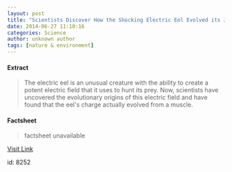 ```yaml
---
layout: post
title: "Scientists Discover How the Shocking Electric Eel Evolved its Jolt to Stun Prey"
date: 2014-06-27 11:10:16
categories: Science
author: unknown author
tags: [nature & environment]
---
```



#### Extract
>The electric eel is an unusual creature with the ability to create a potent electric field that it uses to hunt its prey. Now, scientists have uncovered the evolutionary origins of this electric field and have found that the eel's charge actually evolved from a muscle.

#### Factsheet
>factsheet unavailable

[Visit Link](http://www.scienceworldreport.com/articles/15696/20140627/scientists-discover-shocking-electric-eel-evolved-jolt-stun-prey.htm)

id:    8252
